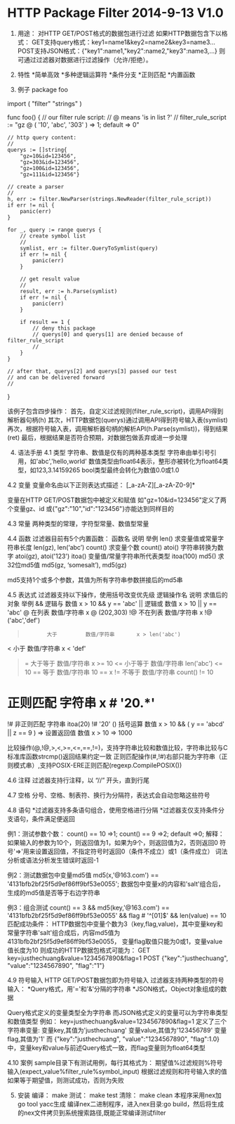 HTTP Package Filter
2014-9-13 V1.0
====================
1. 用途：
对HTTP GET/POST格式的数据包进行过滤
如果HTTP数据包含下以格式：
GET支持query格式：key1=name1&key2=name2&key3=name3...
POST支持JSON格式：{"key1":name1,"key2":name2,"key3":name3,...}
则可通过过滤器对数据进行过滤操作（允许/拒绝）。

2. 特性
*简单高效
*多种逻辑运算符
*条件分支
*正则匹配
*内置函数

3. 例子
package foo

import (
	"filter"
	"strings"
)

func foo() {
	// our filter rule script:
	// @ means 'is in list ?'
	//
	filter_rule_script := "gz @ ( '10', 'abc', '303' ) => 1; default => 0"

	// http query content:
	//
	querys := []string{
		"gz=10&id=123456",
		"gz=303&id=123456",
		"gz=100&id=123456",
		"gz=111&id=123456"}

	// create a parser
	//
	h, err := filter.NewParser(strings.NewReader(filter_rule_script))
	if err != nil {
		panic(err)
	}

	for _, query := range querys {
		// create symbol list
		//
		symlist, err := filter.QueryToSymlist(query)
		if err != nil {
			panic(err)
		}

		// get result value
		//
		result, err := h.Parse(symlist)
		if err != nil {
			panic(err)
		}

		if result == 1 {
			// deny this package
			// querys[0] and querys[1] are denied because of filter_rule_script
			//
		}
	}

	// after that, querys[2] and querys[3] passed our test
	// and can be delivered forward
	//
}

该例子包含四步操作：
首先，自定义过滤规则(filter_rule_script)，调用API得到解析器句柄(h)
其次，HTTP数据包(querys)通过调用API得到符号输入表(symlist)
再次，根据符号输入表，调用解析器句柄的解析API(h.Parse(symlist))，得到结果(ret)
最后，根据结果是否符合预期，对数据包做丢弃或进一步处理

4. 语法手册
4.1 类型
字符串、数值是仅有的两种基本类型
字符串由单引号引用，如'abc','hello,world'
数值类型由float64表示，整形亦被转化为float64类型，如123,3.14159265
bool类型最终会转化为数值0.0或1.0

4.2 变量
变量命名由以下正则表达式描述：
[_a-zA-Z][_a-zA-Z0-9]*

变量在HTTP GET/POST数据包中被定义和赋值
如"gz=10&id=123456"定义了两个变量gz、id
或{"gz":"10","id":"123456"}亦能达到同样目的

4.3 常量
两种类型的常理，字符型常量、数值型常量

4.4 函数
过滤器目前有5个内置函数：
函数名	 说明	                        举例
len()	 求变量值或常量字符串长度	    len(gz), len(‘abc’)
count()	 求变量个数	                    count()
atoi()	 字符串转换为数字	            atoi(gz), atoi('123')
itoa()	 变量值/常量字符串所代表类型	itoa(100)
md5()	 求32位md5值	                md5(gz, ‘somesalt’), md5(gz)

md5支持1个或多个参数，其值为所有字符串参数拼接后的md5串

4.5 表达式
过滤器支持以下操作，使用括号改变优先级
逻辑操作名   说明         求值后的对象      举例
&&           逻辑与       数值              x > 10 && y == 'abc'
||           逻辑或       数值              x > 10 || y == 'abc'
@            在列表       数值/字符串       x @ (202,303)
!@           不在列表     数值/字符串       x !@ ('abc','def')
>            大于         数值/字符串       x > len('abc')
<            小于         数值/字符串       x < 'def'
>=           大于等于     数值/字符串       x >= 10
<=           小于等于     数值/字符串       len('abc') <= 10
==           等于         数值/字符串       10 == x
!=           不等于       数值/字符串       count() != 10
#            正则匹配     字符串            x # '20.*'
!#           非正则匹配   字符串            itoa(20) !# '20'
()           括号运算     数值              x > 10 && ( y == 'abcd' || z == 9 )
=>           设置返回值   数值              x > 10 => 1000

比较操作(@,!@,>,<,>=,<=,==,!=)，支持字符串比较和数值比较，字符串比较与C标准库函数strcmp()返回结果约定一致
正则匹配操作(#,!#)右部只能为字符串（正则模式串）,支持POSIX-ERE正则匹配(regexp.CompilePOSIX())

4.6 注释
过滤器支持行注释，以 “//” 开头，直到行尾

4.7 空格
分号、空格、制表符、换行为分隔符，表达式会自动忽略这些符号

4.8 语句
*过滤器支持多条语句组合，使用空格进行分隔
*过滤器支仅支持条件分支语句，条件满足便返回

例1：测试参数个数：
count() == 10 =>1; count() == 9 =>2; default =>0;
解释：如果输入的参数为10个，则返回值为1，如果为9个，则返回值为2，否则返回0
符号'=>'用来设置返回值，不指定符号时返回0（条件不成立）或1（条件成立）
词法分析或语法分析发生错误时返回-1

例2：测试数据包中变量md5值
md5(x,'@163.com') == '4131bfb2bf25f5d9ef86ff9bf53e0055';
数据包中变量x的内容和'salt'组合后，生成的md5值是否等于右边字符串

例3：组合测试
count() == 3 && md5(key,'@163.com') == '4131bfb2bf25f5d9ef86ff9bf53e0055' && flag # '^[01]$' && len(value) == 10
匹配成功条件：
HTTP数据包中变量个数为3（key,flag,value)，其中变量key和常量字符串'salt'组合成后，内容md5值为4131bfb2bf25f5d9ef86ff9bf53e0055，
变量flag取值只能为0或1，变量value值长度为10
则成功的HTTP数据包格式可能为：
GET key=justhechuang&value=1234567890&flag=1
POST {"key":"justhechuang", "value":"1234567890", "flag":"1"}

4.9 符号输入
HTTP GET/POST数据包即为符号输入
过滤器支持两种类型的符号输入：
*Query格式，用'='和'&'分隔的字符串
*JSON格式，Object对象组成的数据

Query格式定义的变量类型全为字符串
而JSON格式定义的变量可以为字符串类型和数值类型
例如：
key=justhechuang&value=1234567890&flag=1
定义了三个字符串变量:
变量key,其值为'justhechuang'
变量value,其值为'123456789'
变量flag,其值为'1'
而
{"key":"justhechuang", "value":"1234567890", "flag":1.0}
中，变量key和value与前述Query格式一致，而flag变量则为float64类型

4.10 案例
sample目录下有测试用例，每行其格式为：
期望值%过滤规则%符号输入(expect_value%filter_rule%symbol_input)
根据过滤规则和符号输入求的值如果等于期望值，则测试成功，否则为失败

5. 安装
编译： make
测试： make test
清除： make clean
本程序采用nex加go tool yacc生成
编译nex二进制程序，进入nex目录:go build，然后将生成的nex文件拷贝到系统搜索路径,既能正常编译测试filter